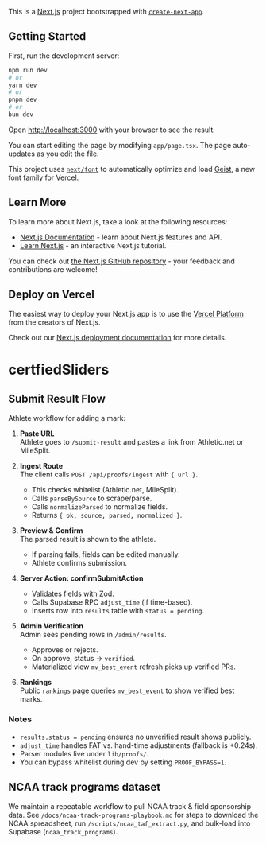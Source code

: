 This is a [Next.js](https://nextjs.org) project bootstrapped with [`create-next-app`](https://nextjs.org/docs/app/api-reference/cli/create-next-app).

## Getting Started

First, run the development server:

```bash
npm run dev
# or
yarn dev
# or
pnpm dev
# or
bun dev
```

Open [http://localhost:3000](http://localhost:3000) with your browser to see the result.

You can start editing the page by modifying `app/page.tsx`. The page auto-updates as you edit the file.

This project uses [`next/font`](https://nextjs.org/docs/app/building-your-application/optimizing/fonts) to automatically optimize and load [Geist](https://vercel.com/font), a new font family for Vercel.

## Learn More

To learn more about Next.js, take a look at the following resources:

- [Next.js Documentation](https://nextjs.org/docs) - learn about Next.js features and API.
- [Learn Next.js](https://nextjs.org/learn) - an interactive Next.js tutorial.

You can check out [the Next.js GitHub repository](https://github.com/vercel/next.js) - your feedback and contributions are welcome!

## Deploy on Vercel

The easiest way to deploy your Next.js app is to use the [Vercel Platform](https://vercel.com/new?utm_medium=default-template&filter=next.js&utm_source=create-next-app&utm_campaign=create-next-app-readme) from the creators of Next.js.

Check out our [Next.js deployment documentation](https://nextjs.org/docs/app/building-your-application/deploying) for more details.
# certfiedSliders

## Submit Result Flow

Athlete workflow for adding a mark:

1. **Paste URL**  
   Athlete goes to `/submit-result` and pastes a link from Athletic.net or MileSplit.

2. **Ingest Route**  
   The client calls `POST /api/proofs/ingest` with `{ url }`.  
   - This checks whitelist (Athletic.net, MileSplit).  
   - Calls `parseBySource` to scrape/parse.  
   - Calls `normalizeParsed` to normalize fields.  
   - Returns `{ ok, source, parsed, normalized }`.

3. **Preview & Confirm**  
   The parsed result is shown to the athlete.  
   - If parsing fails, fields can be edited manually.  
   - Athlete confirms submission.

4. **Server Action: confirmSubmitAction**  
   - Validates fields with Zod.  
   - Calls Supabase RPC `adjust_time` (if time-based).  
   - Inserts row into `results` table with `status = pending`.

5. **Admin Verification**  
   Admin sees pending rows in `/admin/results`.  
   - Approves or rejects.  
   - On approve, status → `verified`.  
   - Materialized view `mv_best_event` refresh picks up verified PRs.

6. **Rankings**  
   Public `rankings` page queries `mv_best_event` to show verified best marks.

### Notes
- `results.status = pending` ensures no unverified result shows publicly.
- `adjust_time` handles FAT vs. hand-time adjustments (fallback is +0.24s).
- Parser modules live under `lib/proofs/`.
- You can bypass whitelist during dev by setting `PROOF_BYPASS=1`.

## NCAA track programs dataset

We maintain a repeatable workflow to pull NCAA track & field sponsorship data. See `/docs/ncaa-track-programs-playbook.md` for steps to download the NCAA spreadsheet, run `/scripts/ncaa_taf_extract.py`, and bulk-load into Supabase (`ncaa_track_programs`).
